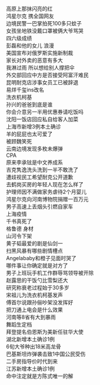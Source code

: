 高原上那抹闪亮的红  
鸿星尔克 携全国网友  
边境民警一巴掌拍死100多只蚊子  
女孩坐地铁没戴口罩被俩大爷骂哭  
四六级成绩  
彭磊和他的女儿 浪漫  
美国宣布对俄罗斯实施新制裁  
家长对外卖的恶意有多大  
我淋过雨 所以想给别人撑把伞  
外交部回应中方是否接受阿富汗难民  
昆明耐克店涉事女员工已被辞退  
易烊千玺ins改名  
洗衣机柯基  
孙兴的爸爸到底是谁  
你会介意另一半用优惠券请吃饭吗  
沈阳一饭店回应私自给客人加菜  
上海市新增3例本土确诊  
羊的屁屁也太可爱了  
被顾魏笑死  
云南边境发现多枚未爆弹  
CPA  
原来李承铉是中文养成系  
吉克隽逸洗头洗到一半不敢洗了  
遭歧视民工希望耐克公开道歉  
去鹤岗买房的年轻人现在怎么样了  
护理师因不满做家务虐待2个月婴儿  
鸿星尔克向河南博物院捐赠一百万元  
男子高速上丢烟头引燃自家车  
上海疫情  
千书真死了  
格鲁德 身材  
山河令下架  
黄子韬最爱的剧是仙剑一  
扫黑风暴有哪些剧情槽点  
Angelababy和橙子见面时哭了  
哪件事让你确定就是对方了  
男子上班玩手机工作群辱骂领导被开除  
赵露思的干饭勺比雪梨还大  
研究称衰老过程始于30多岁  
宋祖儿为洗衣机柯基发声  
傅首尔说跟孙俪吵架没发挥好  
把刀通上电会是什么效果  
河南等8省有大到暴雨  
舞蹈生定档  
拜登提名伯恩斯为美新任驻华大使  
湖北新增本土确诊1例  
6旬大爷种出18米高龙骨  
巴基斯坦炸弹袭击致1中国公民受伤  
二手房指导价时代到来  
江苏新增本土确诊1例  
命中注定就是方陈式唯一的解  
